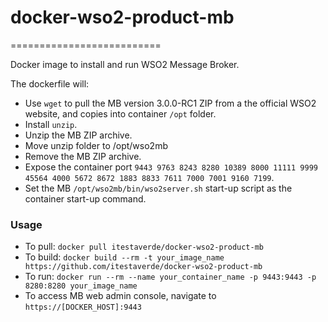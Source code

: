 # docker-wso2-product-mb
==========================

Docker image to install and run WSO2 Message Broker.

The dockerfile will:

* Use `wget` to pull the MB version 3.0.0-RC1 ZIP from a the official WSO2 website, and copies into container `/opt` folder.
* Install `unzip`.
* Unzip the MB ZIP archive.
* Move unzip folder to /opt/wso2mb
* Remove the MB ZIP archive.
* Expose the container port `9443 9763 8243 8280 10389 8000 11111 9999 45564 4000 5672 8672 1883 8833 7611 7000 7001 9160 7199`.
* Set the MB `/opt/wso2mb/bin/wso2server.sh` start-up script as the container start-up command.

### Usage
* To pull: `docker pull itestaverde/docker-wso2-product-mb`
* To build: `docker build --rm -t your_image_name https://github.com/itestaverde/docker-wso2-product-mb`
* To run: `docker run --rm --name your_container_name -p 9443:9443 -p 8280:8280 your_image_name`
* To access MB web admin console, navigate to `https://[DOCKER_HOST]:9443`
